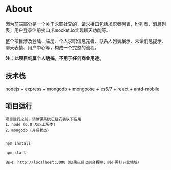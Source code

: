 # About

因为前端部分是一个关于求职社交的，请求接口包括求职者列表，hr列表，消息列表，用户登录注册接口,和socket.io实现聊天功能等。

整个项目涉及登陆、注册、个人求职信息完善、联系人列表展示、未读消息提示、聊天表情、用户中心等，构成一个完整的流程。

__注：此项目纯属个人瞎搞，不用于任何商业用途。__


## 技术栈

nodejs + express + mongodb + mongoose + es6/7 + react + antd-mobile


## 项目运行

```
项目运行之前，请确保系统已经安装以下应用
1、node (6.0 及以上版本)
2、mongodb (开启状态)
```

```

npm install

npm start

访问: http://localhost:3000（如果已启动前台程序，则不需打开此地址）

```
